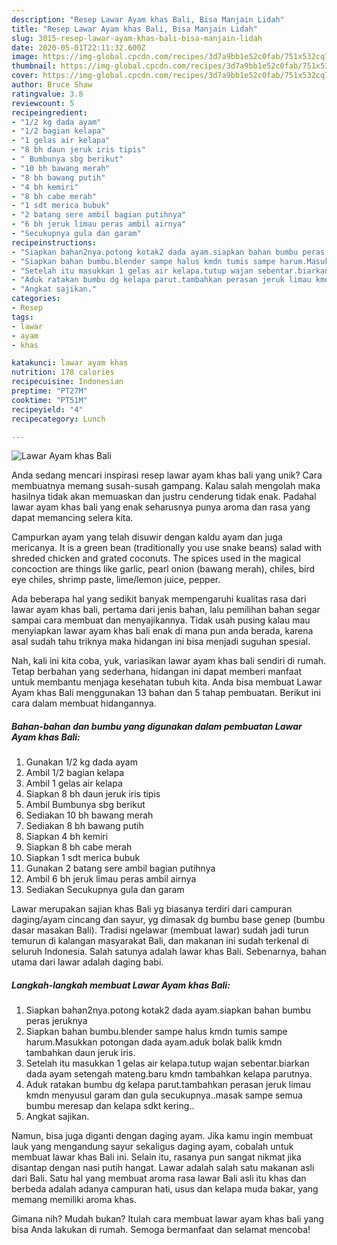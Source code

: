 ```yaml
---
description: "Resep Lawar Ayam khas Bali, Bisa Manjain Lidah"
title: "Resep Lawar Ayam khas Bali, Bisa Manjain Lidah"
slug: 3015-resep-lawar-ayam-khas-bali-bisa-manjain-lidah
date: 2020-05-01T22:11:32.600Z
image: https://img-global.cpcdn.com/recipes/3d7a9bb1e52c0fab/751x532cq70/lawar-ayam-khas-bali-foto-resep-utama.jpg
thumbnail: https://img-global.cpcdn.com/recipes/3d7a9bb1e52c0fab/751x532cq70/lawar-ayam-khas-bali-foto-resep-utama.jpg
cover: https://img-global.cpcdn.com/recipes/3d7a9bb1e52c0fab/751x532cq70/lawar-ayam-khas-bali-foto-resep-utama.jpg
author: Bruce Shaw
ratingvalue: 3.8
reviewcount: 5
recipeingredient:
- "1/2 kg dada ayam"
- "1/2 bagian kelapa"
- "1 gelas air kelapa"
- "8 bh daun jeruk iris tipis"
- " Bumbunya sbg berikut"
- "10 bh bawang merah"
- "8 bh bawang putih"
- "4 bh kemiri"
- "8 bh cabe merah"
- "1 sdt merica bubuk"
- "2 batang sere ambil bagian putihnya"
- "6 bh jeruk limau peras ambil airnya"
- "Secukupnya gula dan garam"
recipeinstructions:
- "Siapkan bahan2nya.potong kotak2 dada ayam.siapkan bahan bumbu peras jeruknya"
- "Siapkan bahan bumbu.blender sampe halus kmdn tumis sampe harum.Masukkan potongan dada ayam.aduk bolak balik kmdn tambahkan daun jeruk iris."
- "Setelah itu masukkan 1 gelas air kelapa.tutup wajan sebentar.biarkan dada ayam setengah mateng.baru kmdn tambahkan kelapa parutnya."
- "Aduk ratakan bumbu dg kelapa parut.tambahkan perasan jeruk limau kmdn menyusul garam dan gula secukupnya..masak sampe semua bumbu meresap dan kelapa sdkt kering.."
- "Angkat sajikan."
categories:
- Resep
tags:
- lawar
- ayam
- khas

katakunci: lawar ayam khas 
nutrition: 178 calories
recipecuisine: Indonesian
preptime: "PT27M"
cooktime: "PT51M"
recipeyield: "4"
recipecategory: Lunch

---
```



![Lawar Ayam khas Bali](https://img-global.cpcdn.com/recipes/3d7a9bb1e52c0fab/751x532cq70/lawar-ayam-khas-bali-foto-resep-utama.jpg)

Anda sedang mencari inspirasi resep lawar ayam khas bali yang unik? Cara membuatnya memang susah-susah gampang. Kalau salah mengolah maka hasilnya tidak akan memuaskan dan justru cenderung tidak enak. Padahal lawar ayam khas bali yang enak seharusnya punya aroma dan rasa yang dapat memancing selera kita.

Campurkan ayam yang telah disuwir dengan kaldu ayam dan juga mericanya. It is a green bean (traditionally you use snake beans) salad with shreded chicken and grated coconuts. The spices used in the magical concoction are things like garlic, pearl onion (bawang merah), chiles, bird eye chiles, shrimp paste, lime/lemon juice, pepper.

Ada beberapa hal yang sedikit banyak mempengaruhi kualitas rasa dari lawar ayam khas bali, pertama dari jenis bahan, lalu pemilihan bahan segar sampai cara membuat dan menyajikannya. Tidak usah pusing kalau mau menyiapkan lawar ayam khas bali enak di mana pun anda berada, karena asal sudah tahu triknya maka hidangan ini bisa menjadi suguhan spesial.


Nah, kali ini kita coba, yuk, variasikan lawar ayam khas bali sendiri di rumah. Tetap berbahan yang sederhana, hidangan ini dapat memberi manfaat untuk membantu menjaga kesehatan tubuh kita. Anda bisa membuat Lawar Ayam khas Bali menggunakan 13 bahan dan 5 tahap pembuatan. Berikut ini cara dalam membuat hidangannya.

<!--inarticleads1-->

##### Bahan-bahan dan bumbu yang digunakan dalam pembuatan Lawar Ayam khas Bali:

1. Gunakan 1/2 kg dada ayam
1. Ambil 1/2 bagian kelapa
1. Ambil 1 gelas air kelapa
1. Siapkan 8 bh daun jeruk iris tipis
1. Ambil  Bumbunya sbg berikut
1. Sediakan 10 bh bawang merah
1. Sediakan 8 bh bawang putih
1. Siapkan 4 bh kemiri
1. Siapkan 8 bh cabe merah
1. Siapkan 1 sdt merica bubuk
1. Gunakan 2 batang sere ambil bagian putihnya
1. Ambil 6 bh jeruk limau peras ambil airnya
1. Sediakan Secukupnya gula dan garam


Lawar merupakan sajian khas Bali yg biasanya terdiri dari campuran daging/ayam cincang dan sayur, yg dimasak dg bumbu base genep (bumbu dasar masakan Bali). Tradisi ngelawar (membuat lawar) sudah jadi turun temurun di kalangan masyarakat Bali, dan makanan ini sudah terkenal di seluruh Indonesia. Salah satunya adalah lawar khas Bali. Sebenarnya, bahan utama dari lawar adalah daging babi. 

<!--inarticleads2-->

##### Langkah-langkah membuat Lawar Ayam khas Bali:

1. Siapkan bahan2nya.potong kotak2 dada ayam.siapkan bahan bumbu peras jeruknya
1. Siapkan bahan bumbu.blender sampe halus kmdn tumis sampe harum.Masukkan potongan dada ayam.aduk bolak balik kmdn tambahkan daun jeruk iris.
1. Setelah itu masukkan 1 gelas air kelapa.tutup wajan sebentar.biarkan dada ayam setengah mateng.baru kmdn tambahkan kelapa parutnya.
1. Aduk ratakan bumbu dg kelapa parut.tambahkan perasan jeruk limau kmdn menyusul garam dan gula secukupnya..masak sampe semua bumbu meresap dan kelapa sdkt kering..
1. Angkat sajikan.


Namun, bisa juga diganti dengan daging ayam. Jika kamu ingin membuat lauk yang mengandung sayur sekaligus daging ayam, cobalah untuk membuat lawar khas Bali ini. Selain itu, rasanya pun sangat nikmat jika disantap dengan nasi putih hangat. Lawar adalah salah satu makanan asli dari Bali. Satu hal yang membuat aroma rasa lawar Bali asli itu khas dan berbeda adalah adanya campuran hati, usus dan kelapa muda bakar, yang memang memiliki aroma khas. 

Gimana nih? Mudah bukan? Itulah cara membuat lawar ayam khas bali yang bisa Anda lakukan di rumah. Semoga bermanfaat dan selamat mencoba!
